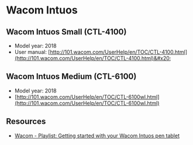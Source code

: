 # Wacom Intuos

## Wacom Intuos Small (CTL-4100)

* Model year: 2018
* User manual: [http://101.wacom.com/UserHelp/en/TOC/CTL-4100.html](http://101.wacom.com/UserHelp/en/TOC/CTL-4100.html)&#x20;

## Wacom Intuos Medium (CTL-6100)

* Model year: 2018&#x20;
* [http://101.wacom.com/UserHelp/en/TOC/CTL-6100wl.html](http://101.wacom.com/UserHelp/en/TOC/CTL-6100wl.html)

## Resources

* [Wacom - Playlist: Getting started with your Wacom Intuos pen tablet](https://www.youtube.com/playlist?list=PL5JDtjDGWsw3KRruZfqAwRmbNpAQbW89y) &#x20;
